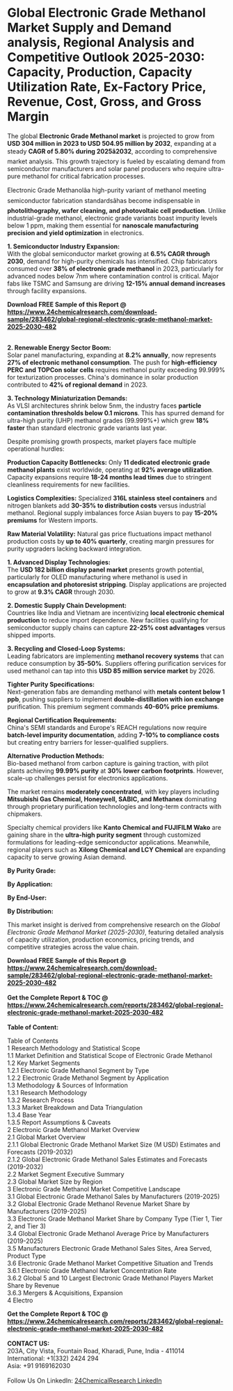 <h1>Global Electronic Grade Methanol Market Supply and Demand analysis, Regional Analysis  and Competitive Outlook 2025-2030: Capacity, Production, Capacity Utilization Rate, Ex-Factory Price, Revenue, Cost, Gross, and Gross Margin</h1><p>The global <strong>Electronic Grade Methanol market</strong> is projected to grow from <strong>USD 304 million in 2023 to USD 504.95 million by 2032</strong>, expanding at a steady <strong>CAGR of 5.80% during 2025â2032</strong>, according to comprehensive market analysis. This growth trajectory is fueled by escalating demand from semiconductor manufacturers and solar panel producers who require ultra-pure methanol for critical fabrication processes.</p><p>Electronic Grade Methanolâa high-purity variant of methanol meeting semiconductor fabrication standardsâhas become indispensable in <strong>photolithography, wafer cleaning, and photovoltaic cell production</strong>. Unlike industrial-grade methanol, electronic grade variants boast impurity levels below 1 ppm, making them essential for <strong>nanoscale manufacturing precision and yield optimization</strong> in electronics.</p><p><strong>1. Semiconductor Industry Expansion:</strong><br>
With the global semiconductor market growing at <strong>6.5% CAGR through 2030</strong>, demand for high-purity chemicals has intensified. Chip fabricators consumed over <strong>38% of electronic grade methanol</strong> in 2023, particularly for advanced nodes below 7nm where contamination control is critical. Major fabs like TSMC and Samsung are driving <strong>12-15% annual demand increases</strong> through facility expansions.</p><div><b>Download FREE Sample of this Report @ 
            <a href="https://www.24chemicalresearch.com/download-sample/283462/global-regional-electronic-grade-methanol-market-2025-2030-482">
            https://www.24chemicalresearch.com/download-sample/283462/global-regional-electronic-grade-methanol-market-2025-2030-482</a></b></div><br><p><strong>2. Renewable Energy Sector Boom:</strong><br>
Solar panel manufacturing, expanding at <strong>8.2% annually</strong>, now represents <strong>27% of electronic methanol consumption</strong>. The push for <strong>high-efficiency PERC and TOPCon solar cells</strong> requires methanol purity exceeding 99.999% for texturization processes. China's dominance in solar production contributed to <strong>42% of regional demand</strong> in 2023.</p><p><strong>3. Technology Miniaturization Demands:</strong><br>
As VLSI architectures shrink below 5nm, the industry faces <strong>particle contamination thresholds below 0.1 microns</strong>. This has spurred demand for ultra-high purity (UHP) methanol grades (99.999%+) which grew <strong>18% faster</strong> than standard electronic grade variants last year.</p><p>Despite promising growth prospects, market players face multiple operational hurdles:</p><p><strong>Production Capacity Bottlenecks:</strong> Only <strong>11 dedicated electronic grade methanol plants</strong> exist worldwide, operating at <strong>92% average utilization</strong>. Capacity expansions require <strong>18-24 months lead times</strong> due to stringent cleanliness requirements for new facilities.</p><p><strong>Logistics Complexities:</strong> Specialized <strong>316L stainless steel containers</strong> and nitrogen blankets add <strong>30-35% to distribution costs</strong> versus industrial methanol. Regional supply imbalances force Asian buyers to pay <strong>15-20% premiums</strong> for Western imports.</p><p><strong>Raw Material Volatility:</strong> Natural gas price fluctuations impact methanol production costs by <strong>up to 40% quarterly</strong>, creating margin pressures for purity upgraders lacking backward integration.</p><p><strong>1. Advanced Display Technologies:</strong><br>
The <strong>USD 182 billion display panel market</strong> presents growth potential, particularly for OLED manufacturing where methanol is used in <strong>encapsulation and photoresist stripping</strong>. Display applications are projected to grow at <strong>9.3% CAGR</strong> through 2030.</p><p><strong>2. Domestic Supply Chain Development:</strong><br>
Countries like India and Vietnam are incentivizing <strong>local electronic chemical production</strong> to reduce import dependence. New facilities qualifying for semiconductor supply chains can capture <strong>22-25% cost advantages</strong> versus shipped imports.</p><p><strong>3. Recycling and Closed-Loop Systems:</strong><br>
Leading fabricators are implementing <strong>methanol recovery systems</strong> that can reduce consumption by <strong>35-50%</strong>. Suppliers offering purification services for used methanol can tap into this <strong>USD 85 million service market</strong> by 2026.</p><p><strong>Tighter Purity Specifications:</strong><br>
	Next-generation fabs are demanding methanol with <strong>metals content below 1 ppb</strong>, pushing suppliers to implement <strong>double-distillation with ion exchange</strong> purification. This premium segment commands <strong>40-60% price premiums</strong>.</p><p><strong>Regional Certification Requirements:</strong><br>
	China's SEMI standards and Europe's REACH regulations now require <strong>batch-level impurity documentation</strong>, adding <strong>7-10% to compliance costs</strong> but creating entry barriers for lesser-qualified suppliers.</p><p><strong>Alternative Production Methods:</strong><br>
	Bio-based methanol from carbon capture is gaining traction, with pilot plants achieving <strong>99.99% purity</strong> at <strong>30% lower carbon footprints</strong>. However, scale-up challenges persist for electronics applications.</p><p>The market remains <strong>moderately concentrated</strong>, with key players including <strong>Mitsubishi Gas Chemical, Honeywell, SABIC, and Methanex</strong> dominating through proprietary purification technologies and long-term contracts with chipmakers.</p><p>Specialty chemical providers like <strong>Kanto Chemical and FUJIFILM Wako</strong> are gaining share in the <strong>ultra-high purity segment</strong> through customized formulations for leading-edge semiconductor applications. Meanwhile, regional players such as <strong>Xilong Chemical and LCY Chemical</strong> are expanding capacity to serve growing Asian demand.</p><p><strong>By Purity Grade:</strong></p><p><strong>By Application:</strong></p><p><strong>By End-User:</strong></p><p><strong>By Distribution:</strong></p><p>This market insight is derived from comprehensive research on the <em>Global Electronic Grade Methanol Market (2025-2030)</em>, featuring detailed analysis of capacity utilization, production economics, pricing trends, and competitive strategies across the value chain.</p><div><b>Download FREE Sample of this Report @ 
            <a href="https://www.24chemicalresearch.com/download-sample/283462/global-regional-electronic-grade-methanol-market-2025-2030-482">
            https://www.24chemicalresearch.com/download-sample/283462/global-regional-electronic-grade-methanol-market-2025-2030-482</a></b></div><br><div><b>Get the Complete Report & TOC @ 
            <a href="https://www.24chemicalresearch.com/reports/283462/global-regional-electronic-grade-methanol-market-2025-2030-482">
            https://www.24chemicalresearch.com/reports/283462/global-regional-electronic-grade-methanol-market-2025-2030-482</a></b></div><br>
            <b>Table of Content:</b><p>Table of Contents<br />
1 Research Methodology and Statistical Scope<br />
1.1 Market Definition and Statistical Scope of Electronic Grade Methanol<br />
1.2 Key Market Segments<br />
1.2.1 Electronic Grade Methanol Segment by Type<br />
1.2.2 Electronic Grade Methanol Segment by Application<br />
1.3 Methodology & Sources of Information<br />
1.3.1 Research Methodology<br />
1.3.2 Research Process<br />
1.3.3 Market Breakdown and Data Triangulation<br />
1.3.4 Base Year<br />
1.3.5 Report Assumptions & Caveats<br />
2 Electronic Grade Methanol Market Overview<br />
2.1 Global Market Overview<br />
2.1.1 Global Electronic Grade Methanol Market Size (M USD) Estimates and Forecasts (2019-2032)<br />
2.1.2 Global Electronic Grade Methanol Sales Estimates and Forecasts (2019-2032)<br />
2.2 Market Segment Executive Summary<br />
2.3 Global Market Size by Region<br />
3 Electronic Grade Methanol Market Competitive Landscape<br />
3.1 Global Electronic Grade Methanol Sales by Manufacturers (2019-2025)<br />
3.2 Global Electronic Grade Methanol Revenue Market Share by Manufacturers (2019-2025)<br />
3.3 Electronic Grade Methanol Market Share by Company Type (Tier 1, Tier 2, and Tier 3)<br />
3.4 Global Electronic Grade Methanol Average Price by Manufacturers (2019-2025)<br />
3.5 Manufacturers Electronic Grade Methanol Sales Sites, Area Served, Product Type<br />
3.6 Electronic Grade Methanol Market Competitive Situation and Trends<br />
3.6.1 Electronic Grade Methanol Market Concentration Rate<br />
3.6.2 Global 5 and 10 Largest Electronic Grade Methanol Players Market Share by Revenue<br />
3.6.3 Mergers & Acquisitions, Expansion<br />
4 Electro</p><div><b>Get the Complete Report & TOC @ 
            <a href="https://www.24chemicalresearch.com/reports/283462/global-regional-electronic-grade-methanol-market-2025-2030-482">
            https://www.24chemicalresearch.com/reports/283462/global-regional-electronic-grade-methanol-market-2025-2030-482</a></b></div><br><b>CONTACT US:</b><br>
            203A, City Vista, Fountain Road, Kharadi, Pune, India - 411014<br>
            International: +1(332) 2424 294<br>
            Asia: +91 9169162030 <br><br>
            Follow Us On LinkedIn: <a href="https://www.linkedin.com/company/24chemicalresearch/">24ChemicalResearch LinkedIn</a>